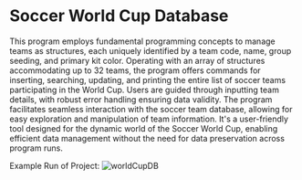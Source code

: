 # Soccer World Cup Database

This program employs fundamental programming concepts to manage teams as structures, each
uniquely identified by a team code, name, group seeding, and primary kit color. Operating with an array of structures accommodating
up to 32 teams, the program offers commands for inserting, searching, updating, and printing the entire list of soccer teams
participating in the World Cup. Users are guided through inputting team details, with robust error handling ensuring data validity. The
program facilitates seamless interaction with the soccer team database, allowing for easy exploration and manipulation of team
information. It's a user-friendly tool designed for the dynamic world of the Soccer World Cup, enabling efficient data management
without the need for data preservation across program runs.

Example Run of Project:
![worldCupDB](https://github.com/nikhilaroraa/SoccerWorldCupDatabase/assets/155202181/2f4ba470-d29b-41ff-baec-3379c12bbb8f)

